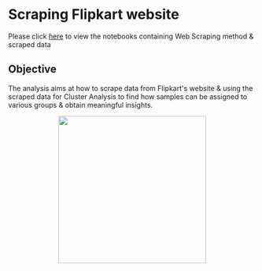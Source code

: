
# Scraping Flipkart website 

Please click [here](https://github.com/rakesh-upx/web_scraping/tree/master/web%20scraping/Notebook) to view the notebooks containing Web Scraping method & scraped data

## Objective 
The analysis aims at how to scrape data from Flipkart's website & using the scraped data for Cluster Analysis to find how samples can be assigned to various groups & obtain meaningful insights.




<p align="center">
  <img src="https://github.com/rakesh-upx/web_scraping/blob/master/web%20scraping/Images/iphone-8-flipkart-offer-1.png",alt="neofetch" align="middle" height="300px">
  </p>

























